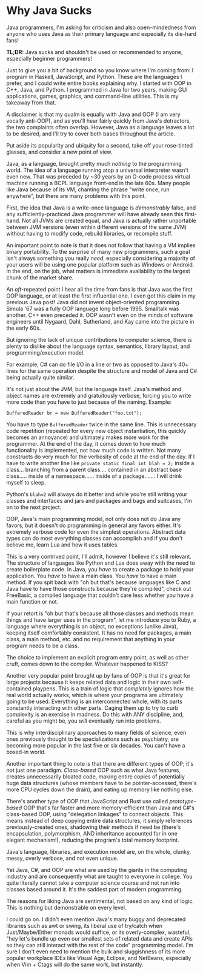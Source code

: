 # Why Java Sucks

Java programmers, I'm asking for criticism and also open-mindedness from anyone who uses Java as their primary language and especially its die-hard fans!

**TL;DR:** Java sucks and shouldn't be used or recommended to anyone, especially beginner programmers! 

Just to give you a bit of background so you know where I'm coming from: I program in Haskell, JavaScript, and Python. These are the languages I prefer, and I could write entire books explaining why. I started with OOP in C++, Java, and Python. I programmed in Java for two years, making GUI applications, games, graphics, and command-line utilities. This is my takeaway from that. 

A disclaimer is that my qualm is equally with Java and OOP (I am very vocally anti-OOP), and as you'll hear fairly quickly from Java's detractors, the two complaints often overlap. However, Java as a language leaves a lot to be desired, and I'll try to cover both bases throughout the article. 

Put aside its popularity and ubiquity for a second, take off your rose-tinted glasses, and consider a new point of view. 

Java, as a language, brought pretty much *nothing* to the programming world. The idea of a language running atop a universal interpreter wasn't even new. That was preceded by ~30 years by an O-code process virtual machine running a BCPL language front-end in the late 60s. Many people like Java because of its VM, chanting the phrase "write once, run anywhere", but there are many problems with this point. 

First, the idea that Java is a write-once language is *demonstrably* false, and any sufficiently-practiced Java programmer will have already seen this first-hand. Not all JVMs are created equal, and Java is actually rather unportable between JVM versions (even within different versions of the same JVM) without having to modify code, rebuild libraries, or recompile stuff. 

An important point to note is that it does not follow that having a VM implies binary portability. To the surprise of many new programmers, such a goal isn't always something you really *need*, especially considering a majority of your users will be using one popular platform such as Windows or Android. In the end, on the job, what matters is immediate availability to the largest chunk of the market share. 

An *oft*-repeated point I hear all the time from fans is that Java was the first OOP language, or at least the first influential one. I even got this claim in my previous Java post! Java did not invent object-oriented programming. Simula '67 was a fully OOP language long before 1995. Smalltalk was another. C++ even preceded it. OOP wasn't even on the minds of software engineers until Nygaard, Dahl, Sutherland, and Kay came into the picture in the early 60s. 

But ignoring the lack of unique contributions to computer science, there is plenty to dislike about the language syntax, semantics, library layout, and programming/execution model. 

For example, C# can do file I/O in a line or two as opposed to Java's 40+ lines for the same operation despite the structure and model of Java and C# being actually quite similar. 

It's not just about the JVM, but the language itself. Java's method and object names are extremely and gratuitously verbose, forcing you to write more code than you have to just because of the naming. Example:

```
BufferedReader br = new BufferedReader("foo.txt"); 
```

You have to type `BufferedReader` twice in the same line. This is unnecessary code repetition (repeated for every new object instantiation, this quickly becomes an annoyance) and ultimately makes more work for the programmer. At the end of the day, it comes down to how much functionality is implemented, not how much code is written. Not many constructs do very much for the verbosity of code at the end of the day. If I have to write another line like
`private static final int blah = 2;`
inside a class...
branching from a parent class....
contained in an abstract base class.....
inside of a namespace......
inside of a package.......
I will drink myself to sleep. 

Python's `blah=2` will always do it better and while you're still writing your classes and interfaces and jars and packages and bags and suitcases, I'm on to the next project.

OOP, Java's main programming model, not only does not do Java any favors, but it doesn't do programming in general any favors either. It's extremely verbose code for even the simplest operations. Abstract data types can do most everything classes can accomplish and if you don't believe me, learn Lua and how it uses tables. 

This is a very contrived point, I'll admit, however I believe it's still relevant. The structure of languages like Python and Lua does away with the need to create boilerplate code. In Java, you *have* to create a package to hold your application. You *have* to have a main class. You *have* to have a main method. If you spit back with "oh but that's because languages like C and Java have to have those constructs because they're compiled", check out FreeBasic, a compiled language that couldn't care less whether you have a main function or not. 

If your retort is "oh but that's because all those classes and methods mean things and have larger uses in the program", let me introduce you to Ruby, a language where everything is an object, no exceptions (unlike Java), keeping itself comfortably consistent. It has no need for packages, a main class, a main method, etc. and no requirement that anything in your program needs to be a class.

The choice to implement an explicit program entry point, as well as other cruft, comes down to the compiler. Whatever happened to KISS?

Another very popular point brought up by fans of OOP is that it's great for large projects because it keeps related data and logic in their own self-contained playpens. This is a train of logic that *completely* ignores how the real world actually works, which is where your programs are ultimately going to be used. Everything is an interconnected whole, with its parts constantly interacting with other parts. Caging them up to try to curb complexity is an exercise in madness. Do this with ANY discipline, and, careful as you might be, you *will* eventually run into problems. 

This is why interdisciplinary approaches to many fields of science, even ones previously thought to be specializations such as psychiatry, are becoming more popular in the last five or six decades. You can't have a boxed-in world. 

Another important thing to note is that there are different types of OOP; it's not just one paradigm. *Class-based* OOP such as what Java features, creates unnecessarily bloated code, making entire copies of potentially huge data structures (whose members have to be pointer-accessed, there's more CPU cycles down the drain), and eating up memory like nothing else. 

There's another type of OOP that JavaScript and Rust use called *prototype-based* OOP that's far faster and more memory-efficient than Java and C#'s class-based OOP, using "delegation linkages" to connect objects. This means instead of deep copying entire data structures, it simply references previously-created ones, shadowing their methods if need be (there's encapsulation, polymorphism, AND inheritance accounted for in one elegant mechanism!), reducing the program's total memory footprint. 

Java's language, libraries, and execution model are, on the whole, clunky, messy, overly verbose, and not even unique. 

Yet Java, C#, and OOP are what are used by the giants in the computing industry and are consequently what are taught to everyone in college. You quite literally cannot take a computer science course and not run into classes based around it. It's the saddest part of modern programming. 

The reasons for liking Java are sentimental, not based on any kind of logic. This is nothing but demonstrable on every level. 

I could go on. I didn't even mention Java's many buggy and deprecated libraries such as awt or swing, its liberal use of try/catch when Just/Maybe/Either monads would suffice, or its overly-complex, wasteful, "hey let's bundle up even our smallest sets of related data and create APIs so they can still interact with the rest of the code" programming model. I'm sure I don't even need to mention the bulk and sluggishness of its more popular workplace IDEs like Visual Age, Eclipse, and NetBeans, especially when Vim + Ctags will do the same work, but instantly.
